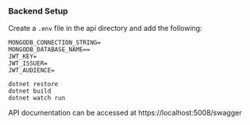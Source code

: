 ### Backend Setup

Create a `.env` file in the api directory and add the following:

```
MONGODB_CONNECTION_STRING=
MONGODB_DATABASE_NAME==
JWT_KEY=
JWT_ISSUER=
JWT_AUDIENCE=
```

```
dotnet restore
dotnet build
dotnet watch run
```

API documentation can be accessed at https://localhost:5008/swagger
